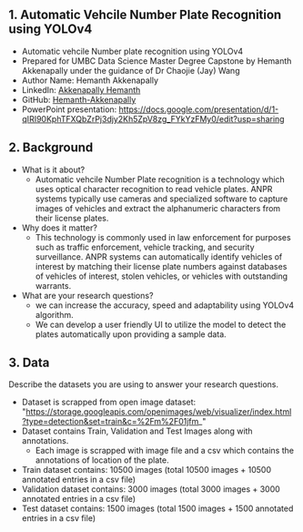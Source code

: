 ## 1. Automatic Vehcile Number Plate Recognition using YOLOv4 

- Automatic vehcile Number plate recognition using YOLOv4
- Prepared for UMBC Data Science Master Degree Capstone by Hemanth Akkenapally  under the guidance of Dr Chaojie (Jay) Wang
- Author Name: Hemanth Akkenapally
- LinkedIn: [Akkenapally Hemanth](https://www.linkedin.com/in/hemanthakkenapally/)
- GitHub: [Hemanth-Akkenapally](https://github.com/Hemanth-Akkenapally)
- PowerPoint presentation: https://docs.google.com/presentation/d/1-qIRI90KphTFXQbZrPj3djy2Kh5ZpV8zg_FYkYzFMy0/edit?usp=sharing
    
## 2. Background

- What is it about?
  - Automatic vehcile Number Plate recognition is a technology which uses optical character recognition to read vehicle plates. 
  ANPR systems typically use cameras and specialized software to capture images of vehicles and extract the alphanumeric characters from their license plates.  
- Why does it matter? 
  - This technology is commonly used in law enforcement for purposes such as traffic enforcement, vehicle tracking, and security surveillance. ANPR systems can automatically identify vehicles of interest by matching their license plate numbers against databases of vehicles of interest, stolen vehicles, or vehicles with outstanding warrants.
- What are your research questions?
  - we can increase the accuracy, speed and adaptability using YOLOv4 algorithm.
  - We can develop a user friendly UI to utilize the model to detect the plates automatically upon providing a sample data.
## 3. Data 

Describe the datasets you are using to answer your research questions.

- Dataset is scrapped from open image dataset: "https://storage.googleapis.com/openimages/web/visualizer/index.html?type=detection&set=train&c=%2Fm%2F01jfm_"
- Dataset contains Train, Validation and Test Images along with annotations.
  - Each image is scrapped with image file and a csv which contains the annotations of location of the plate.
- Train dataset contains: 10500 images (total 10500 images + 10500 annotated entries in a csv file)
- Validation dataset contains: 3000 images (total 3000 images + 3000 annotated entries in a csv file)
- Test dataset contains: 1500 images (total 1500 images + 1500 annotated entries in a csv file)

